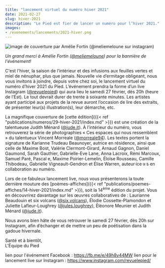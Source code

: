 ```yaml
---
title: "lancement virtuel du numéro hiver 2021"
date: 2021-02-27
slug: hiver-2021
description: "Le Pied est fier de lancer un numéro pour l’hiver 2021."
images:
- /evenements/lancements/2021-hiver.png
---
```


![image de couverture par Amélie Fortin (@meliemeloune sur instagram)](/evenements/lancements/2021-hiver.png)

_Un grand merci à Amélie Fortin ([@meliemeloune](https://www.instagram.com/meliemeloune)) pour la bannière de l'événement!_

C'est l'hiver, la saison de l’intérieur et des infusions aux feuilles vertes et miel de nénuphar, plus que jamais. Nouvelle vie d’ermitage obligeant, nous vous invitons à joindre, depuis votre chez soi, le lancement virtuel du numéro d’hiver 2021 du Pied. L’événement prendra la forme d’un live Instagram ([@revuelepied](https://www.instagram.com/revuelepied)) qui aura lieu le samedi 27 février, dès 20h (heure de l’Est). Le tout devrait durer de trente à soixante minutes. Les artistes ayant participé aux projets de la revue auront l’occasion de lire des extraits, de présenter leur(s) illustration(s), leur démarche, etc.

La magnifique couverture de [cette édition]({{< ref "publications/numeros/29-hiver-2021/index.md" >}}) est une création de la talentueuse Judith Ménard ([@jude.it](https://www.instagram.com/jude.it)). À l’intérieur du numéro, vous retrouverez la série de photographies « Ces espaces qui nous ressemblent » du talentueux Vincent Morreale ([@morreale94](https://www.instagram.com/morreale94)). Les textes portent la signature de Karianne Trudeau Beaunoyer, autrice en résidence, ainsi que celle de Maxime Bost, Valérie Clermont-Girard, Arnaud Gagnon, Daniel Gaumond, Sarah Gauthier, Gabrielle-Eve Lane, Anna Lacroix, Rémi Marcoux, Samuel Paré, Pascal e, Maxime Poirier-Lemelin, Éloïse Rousseau, Camille Thibodeau, Gabrielle Vigneault-Gendron et Élise Warren, auteur·ice·x·s en collaboration au numéro.

Lors de ce fabuleux lancement live, nous vous présenterons la toute dernière mouture des [poèmes-affiches]({{< ref "publications/poemes-affiches/14-hiver-2021/index.md" >}}), soit la 14<sup>ème</sup> édition du projet. Vous en découvrirez davantage sur les œuvres collaboratives de : Laurianne Beaudouin et six volcans ([@six.volcans](https://www.instagram.com/six.volcans)), Élodie Cossette-Plamondon et Juliette Lafleur-Loughrey ([@jules.loughrey](https://www.instagram.com/jules.loughrey)), Éléonore Meunier et Judith Ménard ([@jude.it](https://www.instagram.com/jude.it)).

Nous avons bien hâte de vous retrouver le samedi 27 février, dès 20h sur Instagram, afin d’échanger et de mettre un peu de poétisation dans la gadoue hivernale.

Santé et à bientôt,  
L'Équipe du Pied

lien pour l'événement Facebook : https://fb.me/e/49h8y44MW
lien pour le lancement live sur Instagram : https://www.instagram.com/revuelepied/
